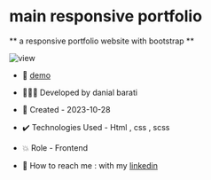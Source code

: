 # main responsive portfolio

** a responsive portfolio website with bootstrap **

![view](https://github.com/danial-barati/portfolio-main/assets/104683176/b25ac8c3-4f0c-4129-a11f-4642c781c771)

- 🔗 [demo](https://danial-barati.github.io/portfolio-main/)

- 👩🏻‍💻 Developed by danial barati

- 📆 Created - 2023-10-28

- ✔️ Technologies Used - Html , css , scss

- 💥 Role - Frontend

- 📲 How to reach me : with my [linkedin](https://www.linkedin.com/in/danial-barati-0a9804291/)
